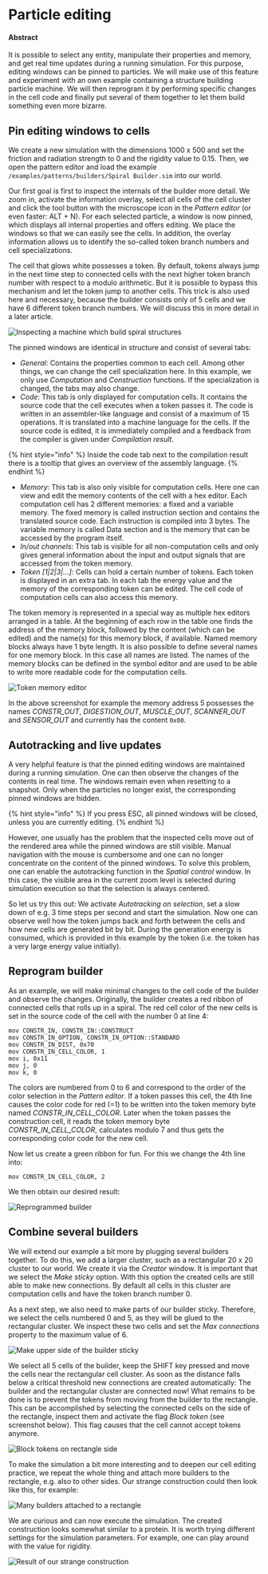 # Particle editing

#### Abstract

It is possible to select any entity, manipulate their properties and memory, and get real time updates during a running simulation. For this purpose, editing windows can be pinned to particles. We will make use of this feature and experiment with an own example containing a structure building particle machine. We will then reprogram it by performing specific changes in the cell code and finally put several of them together to let them build something even more bizarre.

## Pin editing windows to cells

We create a new simulation with the dimensions 1000 x 500 and set the friction and radiation strength to 0 and the rigidity value to 0.15. Then, we open the pattern editor and load the example `/examples/patterns/builders/Spiral Builder.sim` into our world.

Our first goal is first to inspect the internals of the builder more detail. We zoom in, activate the  information overlay, select all cells of the cell cluster and click the tool button with the microscope icon in the _Pattern editor_ (or even faster: ALT + N). For each selected particle, a window is now pinned, which displays all internal properties and offers editing. We place the windows so that we can easily see the cells. In addition, the overlay information allows us to identify the so-called token branch numbers and cell specializations.

The cell that glows white possesses a token. By default, tokens always jump in the next time step to connected cells with the next higher token branch number with respect to a modulo arithmetic. But it is possible to bypass this mechanism and let the token jump to another cells. This trick is also used here and necessary, because the builder consists only of 5 cells and we have 6 different token branch numbers. We will discuss this in more detail in a later article.

![Inspecting a machine which build spiral structures](<../.gitbook/assets/particle editors.png>)

The pinned windows are identical in structure and consist of several tabs:

* _General_: Contains the properties common to each cell. Among other things, we can change the cell specialization here. In this example, we only use _Computation_ and _Construction_ functions. If the specialization is changed, the tabs may also change.
* _Code_: This tab is only displayed for computation cells. It contains the source code that the cell executes when a token passes it. The code is written in an assembler-like language and  consist of a maximum of 15 operations. It is translated into a machine language for the cells. If the source code is edited, it is immediately compiled and a feedback from the compiler is given under _Compilation result_.

{% hint style="info" %}
Inside the code tab next to the compilation result there is a tooltip that gives an overview of the assembly language.
{% endhint %}

* _Memory_: This tab is also only visible for computation cells. Here one can view and edit the memory contents of the cell with a hex editor. Each computation cell has 2 different memories: a fixed and a variable memory. The fixed memory is called instruction section and contains the translated source code. Each instruction is compiled into 3 bytes. The variable memory is called Data section and is the memory that can be accessed by the program itself.
* _In/out channels_: This tab is visible for all non-computation cells and only gives general information about the input and output signals that are accessed from the token memory.
* _Token \[1|2|3|...]_: Cells can hold a certain number of tokens. Each token is displayed in an extra tab. In each tab the energy value and the memory of the corresponding token can be edited. The cell code of computation cells can also access this memory.&#x20;

The token memory is represented in a special way as multiple hex editors arranged in a table. At the beginning of each row in the table one finds the address of the memory block, followed by the content (which can be edited) and the name(s) for this memory block, if available. Named memory blocks always have 1 byte length. It is also possible to define several names for one memory block. In this case all names are listed. The names of the memory blocks can be defined in the symbol editor and are used to be able to write more readable code for the computation cells.

![Token memory editor](<../.gitbook/assets/token editor.png>)

In the above screenshot for example the memory address 5 possesses the names _CONSTR\_OUT_, _DIGESTION\_OUT_, _MUSCLE\_OUT_, _SCANNER\_OUT_ and _SENSOR\_OUT_ and currently has the content `0x00`.

## Autotracking and live updates&#x20;

A very helpful feature is that the pinned editing windows are maintained during a running simulation. One can then observe the changes of the contents in real time. The windows remain even when resetting to a snapshot. Only when the particles no longer exist, the corresponding pinned windows are hidden.

{% hint style="info" %}
If you press ESC, all pinned windows will be closed, unless you are currently editing.
{% endhint %}

However, one usually has the problem that the inspected cells move out of the rendered area while the pinned windows are still visible. Manual navigation with the mouse is cumbersome and one can no longer concentrate on the content of the pinned windows. To solve this problem, one can enable the autotracking function in the _Spatial control_ window. In this case, the visible area in the current zoom level is selected during simulation execution so that the selection is always centered.

So let us try this out: We activate _Autotracking on selection_, set a slow down of e.g. 3 time steps per second and start the simulation. Now one can observe well how the token jumps back and forth between the cells and how new cells are generated bit by bit. During the generation energy is consumed, which is provided in this example by the token (i.e. the token has a very large energy value initially).

## Reprogram builder

As an example, we will make minimal changes to the cell code of the builder and observe the changes. Originally, the builder creates a red ribbon of connected cells that rolls up in a spiral. The red cell color of the new cells is set in the source code of the cell with the number 0 at line 4:

```
mov CONSTR_IN, CONSTR_IN::CONSTRUCT
mov CONSTR_IN_OPTION, CONSTR_IN_OPTION::STANDARD
mov CONSTR_IN_DIST, 0x70
mov CONSTR_IN_CELL_COLOR, 1
mov i, 0x11
mov j, 0
mov k, 0
```

The colors are numbered from 0 to 6 and correspond to the order of the color selection in the _Pattern editor_. If a token passes this cell, the 4th line causes the color code for red (=1) to be written into the token memory byte named _CONSTR\_IN\_CELL\_COLOR_. Later when the token passes the construction cell, it reads the token memory byte _CONSTR\_IN\_CELL\_COLOR_, calculates modulo 7 and thus gets the corresponding color code for the new cell.

Now let us create a green ribbon for fun. For this we change the 4th line into:

```
mov CONSTR_IN_CELL_COLOR, 2
```

We then obtain our desired result:

![Reprogrammed builder](<../.gitbook/assets/green spiral.png>)

## Combine several builders

We will extend our example a bit more by plugging several builders together. To do this, we add a larger cluster, such as a rectangular 20 x 20 cluster to our world. We create it via the _Creator_ window. It is important that we select the _Make sticky_ option. With this option the created cells are still able to make new connections. By default all cells in this cluster are computation cells and have the token branch number 0.

As a next step, we also need to make parts of our builder sticky. Therefore, we select the cells numbered 0 and 5, as they will be glued to the rectangular cluster. We inspect these two cells and set the _Max connections_ property to the maximum value of 6.

![Make upper side of the builder sticky](<../.gitbook/assets/sticky builder.png>)

We select all 5 cells of the builder, keep the SHIFT key pressed and move the cells near the rectangular cell cluster. As soon as the distance falls below a critical threshold new connections are created automatically: The builder and the rectangular cluster are connected now! What remains to be done is to prevent the tokens from moving from the builder to the rectangle. This can be accomplished by selecting the connected cells on the side of the rectangle, inspect them and activate the flag _Block token_ (see screenshot below). This flag causes that the cell cannot accept tokens anymore.

![Block tokens on rectangle side](<../.gitbook/assets/rect connected with builder.png>)

To make the simulation a bit more interesting and to deepen our cell editing practice, we repeat the whole thing and attach more builders to the rectangle, e.g. also to other sides. Our strange construction could then look like this, for example:

![Many builders attached to a rectangle](<../.gitbook/assets/rect with builders.png>)

We are curious and can now execute the simulation. The created construction looks somewhat similar to a protein. It is worth trying different settings for the simulation parameters. For example, one can play around with the value for rigidity.

![Result of our strange construction ](<../.gitbook/assets/rect with builders result.png>)
